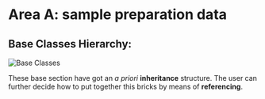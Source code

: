 # Area A: sample preparation data

## Base Classes Hierarchy:

![Base Classes](https://box.hu-berlin.de/f/811092257a104a2dace7/?dl=1)

These base section have got an <em>a priori</em> **inheritance** structure. The user can further decide how to put together this bricks by means of **referencing**.
